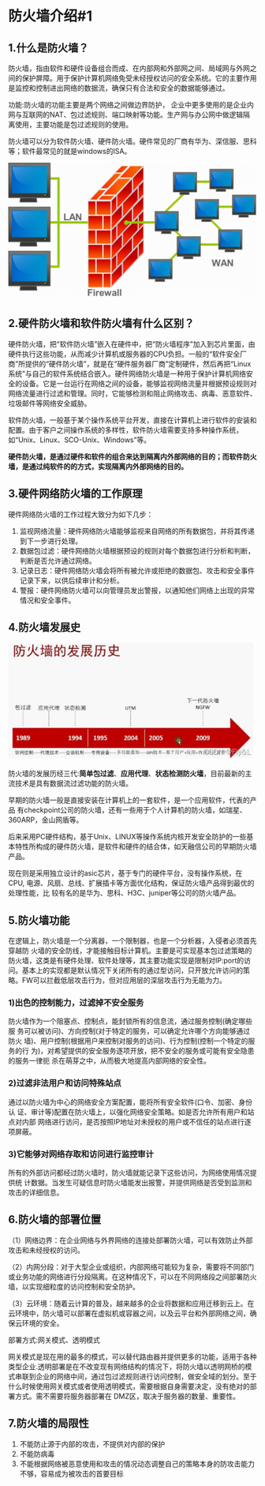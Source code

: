 # 防火墙介绍#1

## 1.什么是防火墙？

防火墙，指由软件和硬件设备组合而成、在内部网和外部网之间、局域网与外网之间的保护屏障。用于保护计算机网络免受未经授权访问的安全系统。它的主要作用是监控和控制进出网络的数据流，确保只有合法和安全的数据能够通过。

功能:防火墙的功能主要是两个网络之间做边界防护， 企业中更多使用的是企业内网与互联网的NAT、包过滤规则、端口映射等功能。生产网与办公网中做逻辑隔离使用，主要功能是包过滤规则的使用。

防火墙可以分为软件防火墙、硬件防火墙。硬件常见的厂商有华为、深信服、思科等；软件最常见的就是windows的ISA。

![截图](b03dd8164a226a149c20286041aec133.png)

## 2.硬件防火墙和软件防火墙有什么区别？

硬件防火墙，把“软件防火墙”嵌入在硬件中，把“防火墙程序”加入到芯片里面，由硬件执行这些功能，从而减少计算机或服务器的CPU负担。一般的“软件安全厂商”所提供的“硬件防火墙”，就是在“硬件服务器厂商”定制硬件，然后再把“Linux系统”与自己的软件系统结合嵌入。硬件网络防火墙是一种用于保护计算机网络安全的设备。它是一台运行在网络之间的设备，能够监视网络流量并根据预设规则对网络流量进行过滤和管理。同时，它能够检测和阻止网络攻击、病毒、恶意软件、垃圾邮件等网络安全威胁。

软件防火墙，一般基于某个操作系统平台开发，直接在计算机上进行软件的安装和配置。由于客户之间操作系统的多样性，软件防火墙需要支持多种操作系统，如“Unix、Linux、SCO-Unix、Windows”等。

**硬件防火墙，是通过硬件和软件的组合来达到隔离内外部网络的目的；而软件防火墙，是通过纯软件的的方式，实现隔离内外部网络的目的。**

## 3.硬件网络防火墙的工作原理

硬件网络防火墙的工作过程大致分为如下几步：

1. 监视网络流量：硬件网络防火墙能够监视来自网络的所有数据包，并将其传递到下一步进行处理。
2. 数据包过滤：硬件网络防火墙根据预设的规则对每个数据包进行分析和判断，判断是否允许通过网络。
3. 记录日志：硬件网络防火墙会将所有被允许或拒绝的数据包、攻击和安全事件记录下来，以供后续审计和分析。
4. 警报：硬件网络防火墙可以向管理员发出警报，以通知他们网络上出现的异常情况和安全事件。

## 4.防火墙发展史

![截图](fb32a42ff8544d0221a0e14e7e013026.png)

防火墙的发展历经三代:**简单包过滤**、**应用代理**、**状态检测防火墙**，目前最新的主流技术是具有数据流过滤功能的防火墙。

早期的防火墙一般是直接安装在计算机上的一套软件，是一个应用软件，代表的产品 有checkpoint公司的防火墙，还有一些用于个人计算机的防火墙，如瑞星、360ARP，金山网盾等。

后来采用PC硬件结构，基于Unix、LINUX等操作系统内核开发安全防护的一些基本特性所构成的硬件防火墙，是软件和硬件的结合体，如天融信公司的早期防火墙产品。

现在则是采用独立设计的asic芯片，基于专门的硬件平台，没有操作系统，在CPU, 电源、风扇、总线、扩展插卡等方面优化结构，保证防火墙产品得到最优的处理性能，比 较有名的是华为、思科、H3C、juniper等公司的防火墙产品。

## 5.防火墙功能

在逻辑上，防火墙是一个分离器，一个限制器，也是一个分析器，入侵者必须首先穿越防 火墙的安全防线，才能接触目标计算机。主要是可实现基本包过滤策略的防火墙，这类是有硬件处理、软件处理等，其主要功能实现是限制对IP:port的访问。基本上的实现都是默认情况下关闭所有的通过型访问，只开放允许访问的策略。FW可以拦截低层攻击行为，但对应用层的深层攻击行为无能为力。

### 1)出色的控制能力，过滤掉不安全服务

防火墙作为一个阻塞点、控制点，能封锁所有的信息流，通过服务控制(确定哪些服 务可以被访问)、方向控制(对于特定的服务，可以确定允许哪个方向能够通过防火 墙)、用户控制(根据用户来控制对服务的访问)、行为控制(控制一个特定的服务的行 为)，对希望提供的安全服务逐项开放，把不安全的服务或可能有安全隐患的服务一律扼 杀在萌芽之中，从而极大地提高内部网络的安全性。

### 2)过滤非法用户和访问特殊站点

通过以防火墙为中心的网络安全方案配置，能将所有安全软件(口令、加密、身份认 证、审计等)配置在防火墙上，以强化网络安全策略。如是否允许所有用户和站点对内部 网络进行访问，是否按照IP地址对未授权的用户或不信任的站点进行逐项屏蔽。

### 3)它能够对网络存取和访问进行监控审计

所有的外部访问都经过防火墙时，防火墙就能记录下这些访问，为网络使用情况提供统 计数据。当发生可疑信息时防火墙能发出报警，并提供网络是否受到监测和攻击的详细信息。

## 6.防火墙的部署位置

（1）网络边界：在企业网络与外界网络的连接处部署防火墙，可以有效防止外部攻击和未经授权的访问。

（2）内网分段：对于大型企业或组织，内部网络可能较为复杂，需要将不同部门或业务功能的网络进行分段隔离。在这种情况下，可以在不同网络段之间部署防火墙，以实现细粒度的访问控制和安全防护。

（3）云环境：随着云计算的普及，越来越多的企业将数据和应用迁移到云上。在云环境中，防火墙可以部署在虚拟机或容器之间，以及云平台和外部网络之间，确保云环境的安全。

部署方式:网关模式、透明模式

网关模式是现在用的最多的模式，可以替代路由器并提供更多的功能，适用于各种类型企业.透明部署是在不改变现有网络结构的情况下，将防火墙以透明网桥的模式串联到企业的网络中间，通过包过滤规则进行访问控制，做安全域的划分。至于什么时候使用网关模式或者使用透明模式，需要根据自身需要决定，没有绝对的部署方式。需不需要将服务器部署在 DMZ区，取决于服务器的数量、重要性。

## 7.防火墙的局限性

1. 不能防止源于内部的攻击，不提供对内部的保护
2. 不能防病毒
3. 不能根据网络被恶意使用和攻击的情况动态调整自己的策略本身的防攻击能力不够，容易成为被攻击的首要目标